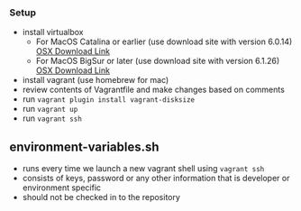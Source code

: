 ### Setup

- install virtualbox
    - For MacOS Catalina or earlier (use download site with version 6.0.14) [OSX Download Link](https://download.virtualbox.org/virtualbox/6.0.14/VirtualBox-6.0.14-133895-OSX.dmg)
    - For MacOS BigSur or later (use download site with version 6.1.26) [OSX Download Link](https://download.virtualbox.org/virtualbox/6.1.26/VirtualBox-6.1.26-145957-OSX.dmg)
- install vagrant (use homebrew for mac)
- review contents of Vagrantfile and make changes based on comments
- run `vagrant plugin install vagrant-disksize`
- run `vagrant up`
- run `vagrant ssh`

## environment-variables.sh
  - runs every time we launch a new vagrant shell using `vagrant ssh`
  - consists of keys, password or any other information that is developer or environment specific
  - should not be checked in to the repository
